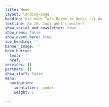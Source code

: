 ```yaml
---
title: Home
layout: landing-page
heading: Die neue Talk-Reihe in Neuss ist da.
textline: Am 15. Juni geht's weiter!
show_social_and_newsletter: true
show_news: false
show_event_hero: true
sub_heading: ''
banner_image: ''
hero_button:
  text: ''
  href: ''
services: []
partners: []
show_staff: false
menu:
  navigation:
    identifier: _index
    weight: 1

---
```

